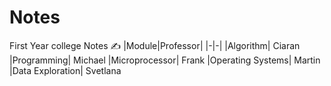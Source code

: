 # Notes

First Year college Notes ✍️
|Module|Professor|
|-|-|
|Algorithm| Ciaran
|Programming| Michael
|Microprocessor| Frank
|Operating Systems| Martin
|Data Exploration| Svetlana



